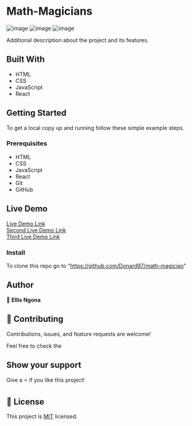 # Math-Magicians
![image](https://user-images.githubusercontent.com/74506933/135249451-5b14b4c1-582b-4adf-a798-a08f72270757.png)
![image](https://user-images.githubusercontent.com/74506933/135249516-7016e0be-f82e-4d41-b54d-ed7dceaf6ed4.png)
![image](https://user-images.githubusercontent.com/74506933/135249560-cf696691-d8ea-4845-a0e1-cb9087ed4b51.png)



Additional description about the project and its features.

## Built With

- HTML
- CSS
- JavaScript
- React

## Getting Started

To get a local copy up and running follow these simple example steps.

### Prerequisites

- HTML
- CSS
- JavaScript
- React
- Git
- GitHub

## Live Demo

 [Live Demo Link](https://donard97.github.io/Math-magician/)<br>
 [Second Live Demo Link](https://donard-math-magician.netlify.app/)<br>
 [Third Live Demo Link](https://math-magician-1.herokuapp.com/)


### Install

To clone this repo go to "https://github.com/Donard97/math-magician"


## Author

👤 **Ellis Ngona**


## 🤝 Contributing

Contributions, issues, and feature requests are welcome!

Feel free to check the

## Show your support

Give a ⭐️ if you like this project!

## 📝 License

This project is [MIT](./MIT.md) licensed.
